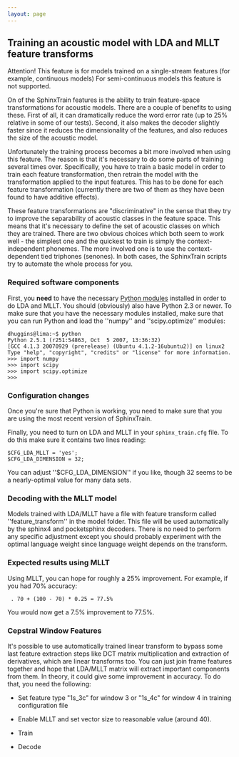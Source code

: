 ```yaml
---
layout: page 
---
```

## Training an acoustic model with LDA and MLLT feature transforms

Attention!  This feature is for models trained on a single-stream features (for example, continuous models) For semi-continuous models this feature is not supported.

On of the SphinxTrain features is the ability to train feature-space transformations for acoustic models.  There are a couple of benefits to using these.  First of all, it can dramatically reduce the word error rate (up to 25% relative in some of our tests).  Second, it also makes the decoder slightly faster since it reduces the dimensionality of the features, and also reduces the size of the acoustic model.

Unfortunately the training process becomes a bit more involved when using this feature.  The reason is that it's necessary to do some parts of training several times over.  Specifically, you have to train a basic model in order to train each feature transformation, then retrain the model with the transformation applied to the input features.  This has to be done for each feature transformation (currently there are two of them as they have been found to have additive effects).

These feature transformations are "discriminative" in the sense that they try to improve the separability of acoustic classes in the feature space.  This means that it's necessary to define the set of acoustic classes on which they are trained.  There are two obvious choices which both seem to work well - the simplest one and the quickest to train is simply the context-independent phonemes.  The more involved one is to use the context-dependent tied triphones (senones).  In both cases, the SphinxTrain scripts try to automate the whole process for you.

### Required software components

First, you **need** to have the necessary [Python modules](InstallingPythonStuff) installed in order to do LDA and MLLT.  You should (obviously) also have Python 2.3 or newer.  To make sure that you have the necessary modules installed, make sure that you can run Python and load the ''numpy'' and ''scipy.optimize'' modules:

	
	dhuggins@lima:~$ python
	Python 2.5.1 (r251:54863, Oct  5 2007, 13:36:32)
	[GCC 4.1.3 20070929 (prerelease) (Ubuntu 4.1.2-16ubuntu2)] on linux2
	Type "help", "copyright", "credits" or "license" for more information.
	>>> import numpy
	>>> import scipy
	>>> import scipy.optimize
	>>>


### Configuration changes

Once you're sure that Python is working, you need to make sure that you are using the most recent version of SphinxTrain.

Finally, you need to turn on LDA and MLLT in your `sphinx_train.cfg` file.  To do this make sure it contains two lines reading:

	
	$CFG_LDA_MLLT = 'yes';
	$CFG_LDA_DIMENSION = 32;


You can adjust ''$CFG_LDA_DIMENSION'' if you like, though 32 seems to be a nearly-optimal value for many data sets.

### Decoding with the MLLT model

Models trained with LDA/MLLT have a file with feature transform called ''feature_transform'' in the model folder. This file will be used automatically by the sphinx4 and pocketsphinx decoders. There is no need to perform any specific adjustment except you should probably experiment with the optimal language weight since language weight depends on the transform.


### Expected results using MLLT

Using MLLT, you can hope for roughly a 25% improvement.  For example, if you had 70% accuracy:

	
	 . 70 + (100 - 70) * 0.25 = 77.5% 


You would now get a 7.5% improvement to 77.5%.

### Cepstral Window Features

It's possible to use automatically trained linear transform to bypass some last feature extraction steps like DCT matrix multiplication and extraction of derivatives, which are linear transforms too. You can just join frame features together and hope that LDA/MLLT matrix will extract important components from them. In theory, it could give some improvement in accuracy. To do that, you need the following:


*  Set feature type "1s_3c" for window 3 or "1s_4c" for window 4 in training configuration file

*  Enable MLLT and set vector size to reasonable value (around 40).

*  Train

*  Decode

